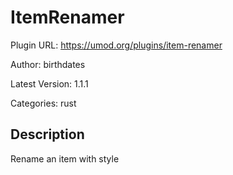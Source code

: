 # ItemRenamer

Plugin URL: https://umod.org/plugins/item-renamer

Author: birthdates

Latest Version: 1.1.1

Categories: rust

## Description

Rename an item with style
